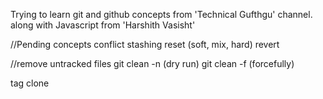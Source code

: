 Trying to learn git and github concepts from 'Technical Gufthgu' channel. 
along with Javascript from 'Harshith Vasisht'

//Pending concepts
conflict
stashing
reset (soft, mix, hard)
revert


//remove untracked files
git clean -n (dry run)
git clean -f (forcefully)

tag
clone